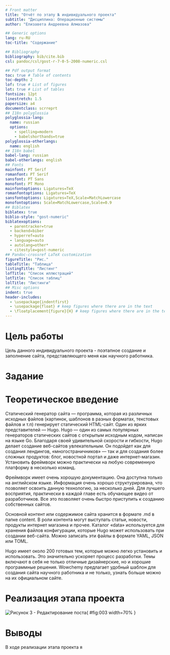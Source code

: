 ```yaml
---
# Front matter
title: "Отчёт по этапу № индивидуального проекта"
subtitle: "Дисциплина: Операционные системы"
author: "Елизавета Андреевна Алмазова"

## Generic options
lang: ru-RU
toc-title: "Содержание"

## Bibliography
bibliography: bib/cite.bib
csl: pandoc/csl/gost-r-7-0-5-2008-numeric.csl

## Pdf output format
toc: true # Table of contents
toc-depth: 2
lof: true # List of figures
lot: true # List of tables
fontsize: 12pt
linestretch: 1.5
papersize: a4
documentclass: scrreprt
## I18n polyglossia
polyglossia-lang:
  name: russian
  options:
	- spelling=modern
	- babelshorthands=true
polyglossia-otherlangs:
  name: english
## I18n babel
babel-lang: russian
babel-otherlangs: english
## Fonts
mainfont: PT Serif
romanfont: PT Serif
sansfont: PT Sans
monofont: PT Mono
mainfontoptions: Ligatures=TeX
romanfontoptions: Ligatures=TeX
sansfontoptions: Ligatures=TeX,Scale=MatchLowercase
monofontoptions: Scale=MatchLowercase,Scale=0.9
## Biblatex
biblatex: true
biblio-style: "gost-numeric"
biblatexoptions:
  - parentracker=true
  - backend=biber
  - hyperref=auto
  - language=auto
  - autolang=other*
  - citestyle=gost-numeric
## Pandoc-crossref LaTeX customization
figureTitle: "Рис."
tableTitle: "Таблица"
listingTitle: "Листинг"
lofTitle: "Список иллюстраций"
lotTitle: "Список таблиц"
lolTitle: "Листинги"
## Misc options
indent: true
header-includes:
  - \usepackage{indentfirst}
  - \usepackage{float} # keep figures where there are in the text
  - \floatplacement{figure}{H} # keep figures where there are in the text
---
```


# Цель работы

Цель данного индивидуального проекта - поэтапное создание и заполнение сайта, представляющего меня как научного работника. 

# Задание



# Теоретическое введение

Статический генератор сайта — программа, которая из различных исходных файлов (картинок, шаблонов в разных форматах, текстовых файлов и т.п) генерирует статический HTML-сайт. Один из ярких представителей — Hugo. Hugo — один из самых популярных генераторов статических сайтов с открытым исходным кодом, написан на языке Go. Благодаря своей удивительной скорости и гибкости, Hugo делает создание веб-сайтов увлекательным. Он подойдет как для создания лендингов, «многостраничников» — так и для создания более сложных продуктов: блог, новостной портал и даже интернет-магазин. Установить фреймворк можно практически на любую современную платформу в несколько команд.

Фреймворк имеет очень хорошую документацию. Она доступна только на английском языке. Информация очень хорошо структурирована, что позволяет освоить данную технологию, за несколько дней. Для лучшего восприятия, практически в каждой главе есть обучающее видео от разработчиков. Все это позволяет очень быстро приступить к созданию собственных сайтов.

Основной контент или содержимое сайта хранится в формате .md в папке content. В роли контента могут выступать статьи, новости, продукты интернет магазина и прочее. Каталог «data» используется для хранения файлов конфигурации, которые Hugo может использовать при создании веб-сайта. Можно записать эти файлы в формате YAML, JSON или TOML.

Hugo имеет около 200 готовых тем, которые можно легко установить и использовать. Это значительно ускоряет процесс разработки. Темы включают в себя не только отличные дизайнерские, но и хорошие программные решения. Wowchemy предлагает удобный шаблон для создания сайта научного работника и не только, узнать больше можно на их официальном сайте.

# Реализация этапа проекта


![Рисунок 3 - Редактирование поста ](image/3.png){ #fig:003 width=70% }

# Выводы

В ходе реализации  этапа проекта я 
